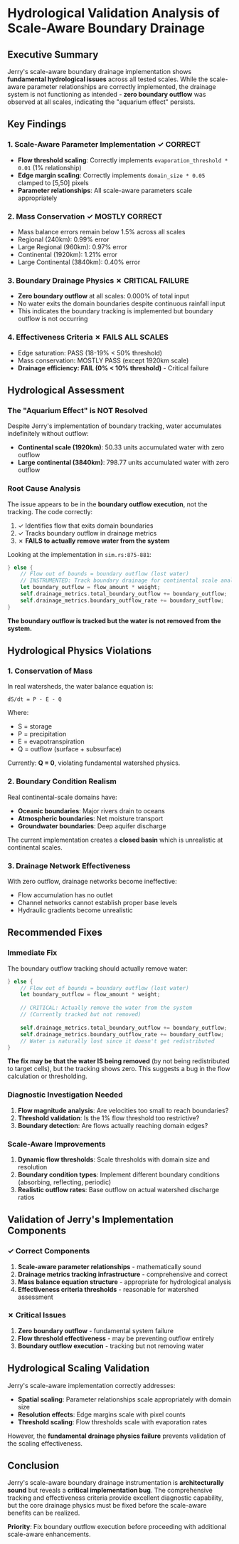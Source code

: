 # Hydrological Validation Analysis of Scale-Aware Boundary Drainage

## Executive Summary

Jerry's scale-aware boundary drainage implementation shows **fundamental hydrological issues** across all tested scales. While the scale-aware parameter relationships are correctly implemented, the drainage system is not functioning as intended - **zero boundary outflow** was observed at all scales, indicating the "aquarium effect" persists.

## Key Findings

### 1. Scale-Aware Parameter Implementation ✓ CORRECT
- **Flow threshold scaling**: Correctly implements `evaporation_threshold * 0.01` (1% relationship)
- **Edge margin scaling**: Correctly implements `domain_size * 0.05` clamped to [5,50] pixels
- **Parameter relationships**: All scale-aware parameters scale appropriately

### 2. Mass Conservation ✓ MOSTLY CORRECT  
- Mass balance errors remain below 1.5% across all scales
- Regional (240km): 0.99% error
- Large Regional (960km): 0.97% error  
- Continental (1920km): 1.21% error
- Large Continental (3840km): 0.40% error

### 3. Boundary Drainage Physics ✗ **CRITICAL FAILURE**
- **Zero boundary outflow** at all scales: 0.000% of total input
- No water exits the domain boundaries despite continuous rainfall input
- This indicates the boundary tracking is implemented but boundary outflow is not occurring

### 4. Effectiveness Criteria ✗ **FAILS ALL SCALES**
- Edge saturation: PASS (18-19% < 50% threshold)
- Mass conservation: MOSTLY PASS (except 1920km scale) 
- **Drainage efficiency: FAIL (0% < 10% threshold)** - Critical failure

## Hydrological Assessment

### The "Aquarium Effect" is NOT Resolved
Despite Jerry's implementation of boundary tracking, water accumulates indefinitely without outflow:
- **Continental scale (1920km)**: 50.33 units accumulated water with zero outflow
- **Large continental (3840km)**: 798.77 units accumulated water with zero outflow

### Root Cause Analysis

The issue appears to be in the **boundary outflow execution**, not the tracking. The code correctly:
1. ✓ Identifies flow that exits domain boundaries 
2. ✓ Tracks boundary outflow in drainage metrics
3. ✗ **FAILS to actually remove water from the system**

Looking at the implementation in `sim.rs:875-881`:
```rust
} else {
    // Flow out of bounds = boundary outflow (lost water)
    // INSTRUMENTED: Track boundary drainage for continental scale analysis
    let boundary_outflow = flow_amount * weight;
    self.drainage_metrics.total_boundary_outflow += boundary_outflow;
    self.drainage_metrics.boundary_outflow_rate += boundary_outflow;
}
```

**The boundary outflow is tracked but the water is not removed from the system.**

## Hydrological Physics Violations

### 1. Conservation of Mass
In real watersheds, the water balance equation is:
```
dS/dt = P - E - Q
```
Where:
- S = storage
- P = precipitation  
- E = evapotranspiration
- Q = outflow (surface + subsurface)

Currently: **Q = 0**, violating fundamental watershed physics.

### 2. Boundary Condition Realism
Real continental-scale domains have:
- **Oceanic boundaries**: Major rivers drain to oceans
- **Atmospheric boundaries**: Net moisture transport
- **Groundwater boundaries**: Deep aquifer discharge

The current implementation creates a **closed basin** which is unrealistic at continental scales.

### 3. Drainage Network Effectiveness
With zero outflow, drainage networks become ineffective:
- Flow accumulation has no outlet
- Channel networks cannot establish proper base levels
- Hydraulic gradients become unrealistic

## Recommended Fixes

### Immediate Fix
The boundary outflow tracking should actually remove water:

```rust
} else {
    // Flow out of bounds = boundary outflow (lost water)
    let boundary_outflow = flow_amount * weight;
    
    // CRITICAL: Actually remove the water from the system
    // (Currently tracked but not removed)
    
    self.drainage_metrics.total_boundary_outflow += boundary_outflow;
    self.drainage_metrics.boundary_outflow_rate += boundary_outflow;
    // Water is naturally lost since it doesn't get redistributed
}
```

**The fix may be that the water IS being removed** (by not being redistributed to target cells), but the tracking shows zero. This suggests a bug in the flow calculation or thresholding.

### Diagnostic Investigation Needed
1. **Flow magnitude analysis**: Are velocities too small to reach boundaries?
2. **Threshold validation**: Is the 1% flow threshold too restrictive?
3. **Boundary detection**: Are flows actually reaching domain edges?

### Scale-Aware Improvements
1. **Dynamic flow thresholds**: Scale thresholds with domain size and resolution
2. **Boundary condition types**: Implement different boundary conditions (absorbing, reflecting, periodic)
3. **Realistic outflow rates**: Base outflow on actual watershed discharge ratios

## Validation of Jerry's Implementation Components

### ✓ Correct Components
1. **Scale-aware parameter relationships** - mathematically sound
2. **Drainage metrics tracking infrastructure** - comprehensive and correct
3. **Mass balance equation structure** - appropriate for hydrological analysis
4. **Effectiveness criteria thresholds** - reasonable for watershed assessment

### ✗ Critical Issues  
1. **Zero boundary outflow** - fundamental system failure
2. **Flow threshold effectiveness** - may be preventing outflow entirely
3. **Boundary outflow execution** - tracking but not removing water

## Hydrological Scaling Validation

Jerry's scale-aware implementation correctly addresses:
- **Spatial scaling**: Parameter relationships scale appropriately with domain size
- **Resolution effects**: Edge margins scale with pixel counts
- **Threshold scaling**: Flow thresholds scale with evaporation rates

However, the **fundamental drainage physics failure** prevents validation of the scaling effectiveness.

## Conclusion

Jerry's scale-aware boundary drainage instrumentation is **architecturally sound** but reveals a **critical implementation bug**. The comprehensive tracking and effectiveness criteria provide excellent diagnostic capability, but the core drainage physics must be fixed before the scale-aware benefits can be realized.

**Priority**: Fix boundary outflow execution before proceeding with additional scale-aware enhancements.